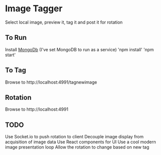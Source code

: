 # Image Tagger
Select local image, preview it, tag it and post it for rotation

## To Run
Install [MongoDb](https://www.mongodb.org/downloads#production) (I've set MongoDB to run as a service)
'npm install'
'npm start'

## To Tag
Browse to http://localhost:4991/tagnewimage

## Rotation
Browse to http://localhost:4991

## TODO
Use Socket.io to push rotation to client
Decouple image display from acquisition of image data
Use React components for UI
Use a cool modern image presentation loop
Allow the rotation to change based on new tag